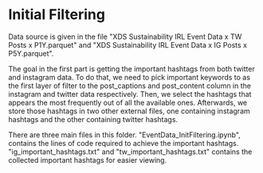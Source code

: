 # Initial Filtering

Data source is given in the file "XDS Sustainability IRL Event Data x TW Posts x P1Y.parquet" and "XDS Sustainability IRL Event Data x IG Posts x P5Y.parquet".

The goal in the first part is getting the important hashtags from both twitter and instagram data. To do that, we need to pick important keywords to as the first layer of filter to the post_captions and post_content column in the instagram and twitter data respectively. Then, we select the hashtags that appears the most frequently out of all the available ones. Afterwards, we store those hashtags in two other external files, one containing instagram hashtags and the other containing twitter hashtags.

There are three main files in this folder. "EventData_InitFiltering.ipynb", contains the lines of code required to achieve the important hashtags. "ig_important_hashtags.txt" and "tw_important_hashtags.txt" contains the collected important hashtags for easier viewing.
